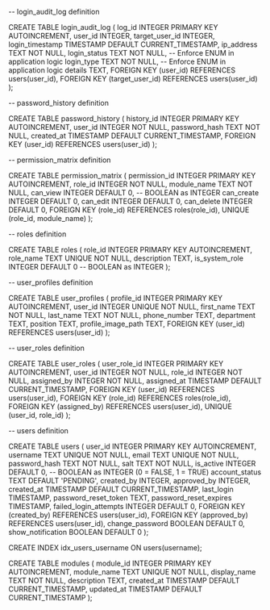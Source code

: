 -- login_audit_log definition

CREATE TABLE login_audit_log (
    log_id INTEGER PRIMARY KEY AUTOINCREMENT,
    user_id INTEGER,
    target_user_id INTEGER,
    login_timestamp TIMESTAMP DEFAULT CURRENT_TIMESTAMP,
    ip_address TEXT NOT NULL,
    login_status TEXT NOT NULL, -- Enforce ENUM in application logic
    login_type TEXT NOT NULL, -- Enforce ENUM in application logic
    details TEXT,
    FOREIGN KEY (user_id) REFERENCES users(user_id),
    FOREIGN KEY (target_user_id) REFERENCES users(user_id)
);


-- password_history definition

CREATE TABLE password_history (
    history_id INTEGER PRIMARY KEY AUTOINCREMENT,
    user_id INTEGER NOT NULL,
    password_hash TEXT NOT NULL,
    created_at TIMESTAMP DEFAULT CURRENT_TIMESTAMP,
    FOREIGN KEY (user_id) REFERENCES users(user_id)
);

-- permission_matrix definition

CREATE TABLE permission_matrix (
    permission_id INTEGER PRIMARY KEY AUTOINCREMENT,
    role_id INTEGER NOT NULL,
    module_name TEXT NOT NULL,
    can_view INTEGER DEFAULT 0,  -- BOOLEAN as INTEGER
    can_create INTEGER DEFAULT 0,
    can_edit INTEGER DEFAULT 0,
    can_delete INTEGER DEFAULT 0,
    FOREIGN KEY (role_id) REFERENCES roles(role_id),
    UNIQUE (role_id, module_name)
);

-- roles definition

CREATE TABLE roles (
    role_id INTEGER PRIMARY KEY AUTOINCREMENT,
    role_name TEXT UNIQUE NOT NULL,
    description TEXT,
    is_system_role INTEGER DEFAULT 0 -- BOOLEAN as INTEGER
);

-- user_profiles definition

CREATE TABLE user_profiles (
    profile_id INTEGER PRIMARY KEY AUTOINCREMENT,
    user_id INTEGER UNIQUE NOT NULL,
    first_name TEXT NOT NULL,
    last_name TEXT NOT NULL,
    phone_number TEXT,
    department TEXT,
    position TEXT,
    profile_image_path TEXT,
    FOREIGN KEY (user_id) REFERENCES users(user_id)
);

-- user_roles definition

CREATE TABLE user_roles (
    user_role_id INTEGER PRIMARY KEY AUTOINCREMENT,
    user_id INTEGER NOT NULL,
    role_id INTEGER NOT NULL,
    assigned_by INTEGER NOT NULL,
    assigned_at TIMESTAMP DEFAULT CURRENT_TIMESTAMP,
    FOREIGN KEY (user_id) REFERENCES users(user_id),
    FOREIGN KEY (role_id) REFERENCES roles(role_id),
    FOREIGN KEY (assigned_by) REFERENCES users(user_id),
    UNIQUE (user_id, role_id)
);

-- users definition

CREATE TABLE users (
    user_id INTEGER PRIMARY KEY AUTOINCREMENT,
    username TEXT UNIQUE NOT NULL,
    email TEXT UNIQUE NOT NULL,
    password_hash TEXT NOT NULL,
    salt TEXT NOT NULL,
    is_active INTEGER DEFAULT 0, -- BOOLEAN as INTEGER (0 = FALSE, 1 = TRUE)
    account_status TEXT DEFAULT 'PENDING',
    created_by INTEGER,
    approved_by INTEGER,
    created_at TIMESTAMP DEFAULT CURRENT_TIMESTAMP,
    last_login TIMESTAMP,
    password_reset_token TEXT,
    password_reset_expires TIMESTAMP, failed_login_attempts INTEGER DEFAULT 0,
    FOREIGN KEY (created_by) REFERENCES users(user_id),
    FOREIGN KEY (approved_by) REFERENCES users(user_id),
    change_password BOOLEAN DEFAULT 0,
    show_notification BOOLEAN DEFAULT 0
);

CREATE INDEX idx_users_username ON users(username);




CREATE TABLE modules (
                        module_id INTEGER PRIMARY KEY AUTOINCREMENT,
                        module_name TEXT UNIQUE NOT NULL,
                        display_name TEXT NOT NULL,
                        description TEXT,
                        created_at TIMESTAMP DEFAULT CURRENT_TIMESTAMP,
                        updated_at TIMESTAMP DEFAULT CURRENT_TIMESTAMP
                    );